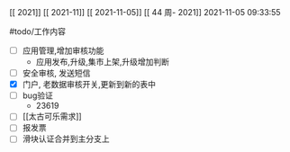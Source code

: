 [[ 2021]]
[[ 2021-11]]
[[ 2021-11-05]]
[[ 44 周- 2021]]
 2021-11-05 09:33:55
 
   #todo/工作内容
- [ ] 应用管理,增加审核功能
	- 应用发布,升级,集市上架,升级增加判断
- [ ] 安全审核, 发送短信
- [x] 门户, 老数据审核开关,更新到新的表中
- [ ] bug验证
	- 23619
- [ ] [[太古可乐需求]]
- [ ] 报发票
- [ ] 滑块认证合并到主分支上
